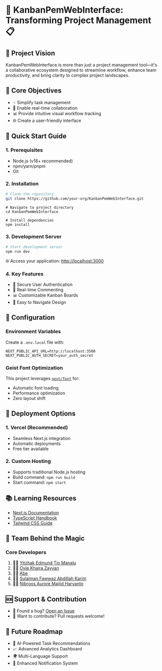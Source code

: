 # 🚀 KanbanPemWebInterface: Transforming Project Management 📋

## 🌟 Project Vision
KanbanPemWebInterface is more than just a project management tool—it's a collaborative ecosystem designed to streamline workflow, enhance team productivity, and bring clarity to complex project landscapes.

## 🎯 Core Objectives
- 💡 Simplify task management
- 🔄 Enable real-time collaboration
- 📊 Provide intuitive visual workflow tracking
- 🌐 Create a  user-friendly interface
<!--
## 🛠 Technology Stack
- **Frontend Framework**: Next.js 14
- **Language**: TypeScript
- **Styling**: Tailwind CSS
- **State Management**: Modern React Hooks
- **Font**: Geist by Vercel
-->
## 🚀 Quick Start Guide

### 1. Prerequisites
- Node.js (v18+ recommended)
- npm/yarn/pnpm
- Git

### 2. Installation
```bash
# Clone the repository
git clone https://github.com/your-org/KanbanPemWebInterface.git
```
```
# Navigate to project directory
cd KanbanPemWebInterface
```
```
# Install dependencies
npm install
```

### 3. Development Server
```bash
# Start development server
npm run dev
```
🌐 Access your application: [http://localhost:3000](http://localhost:3000)

### 4. Key Features
- 🔐 Secure User Authentication
- 💬 Real-time Commenting
- 📊 Customizable Kanban Boards
- 🎨 Easy to Navigate Design


## 🔧 Configuration

### Environment Variables
Create a `.env.local` file with:
```env
NEXT_PUBLIC_API_URL=http://localhost:3500
NEXT_PUBLIC_AUTH_SECRET=your_auth_secret
```

### Geist Font Optimization
This project leverages [`next/font`](https://nextjs.org/docs/app/building-your-application/optimizing/fonts) for:
- Automatic font loading
- Performance optimization
- Zero layout shift

## 🚀 Deployment Options

### 1. Vercel (Recommended)
- Seamless Next.js integration
- Automatic deployments
- Free tier available

### 2. Custom Hosting
- Supports traditional Node.js hosting
- Build command: `npm run build`
- Start command: `npm start`

## 📚 Learning Resources
- [Next.js Documentation](https://nextjs.org/docs)
- [TypeScript Handbook](https://www.typescriptlang.org/docs/)
- [Tailwind CSS Guide](https://tailwindcss.com/docs)

## 🤝 Team Behind the Magic

### Core Developers
1. 👨‍💻 [Yitzhak Edmund Tio Manalu](https://github.com/iZcy) 
2. 👩‍💻 [Ovie Khaira Zayyan](https://github.com/Khairazzz)
3. 👨‍💻 [Abe](https://github.com/abeputra) 
4. 👨‍💻 [Sulaiman Fawwaz Abdillah Karim](https://github.com/sulaimanfawwazak) 
5. 👩‍💻 [Nibroos Aurore Majiid Haryanto](https://github.com/potreic) 

## 🆘 Support & Contribution
- 🐛 Found a bug? [Open an Issue](https://github.com/your-org/KanbanPemWebInterface/issues)
- 🌟 Want to contribute? Pull requests welcome!

## 🎉 Future Roadmap
- 🤖 AI-Powered Task Recommendations
- 📈 Advanced Analytics Dashboard
- 🌍 Multi-Language Support
- 🔔 Enhanced Notification System
